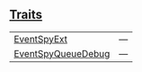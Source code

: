 
## [Traits](./openzeppelin_testing-events-traits.md)

| | |
|:---|:---|
| [EventSpyExt](./openzeppelin_testing-events-EventSpyExt.md) | — |
| [EventSpyQueueDebug](./openzeppelin_testing-events-EventSpyQueueDebug.md) | — |
